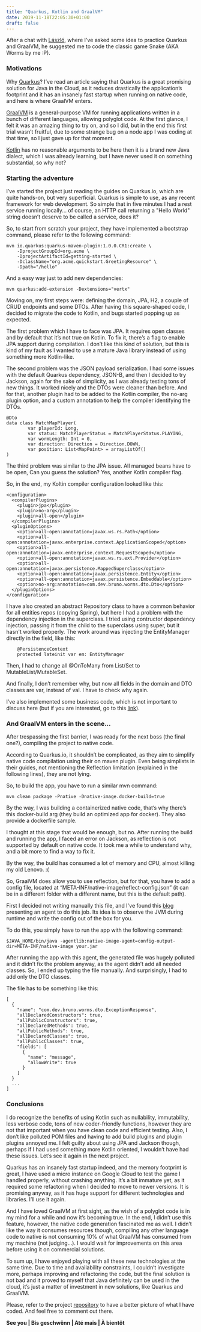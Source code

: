 ```yaml
---
title: "Quarkus, Kotlin and GraalVM"
date: 2019-11-18T22:05:30+01:00
draft: false
---
```


After a chat with [László](https://github.com/nerg4l), where I've asked some idea to practice Quarkus and GraalVM, he suggested me to code the classic game Snake (AKA Worms by me :P).

### Motivations

Why [Quarkus](https://quarkus.io)? I’ve read an article saying that Quarkus is a great promising solution for Java in the Cloud, as it reduces drastically the application’s footprint and it has an insanely fast startup when running on native code, and here is where GraalVM enters.

[GraalVM](https://www.graalvm.org/) is a general-purpose VM for running applications written in a bunch of different languages, allowing polyglot code. At the first glance, I felt it was an amazing thing to try on, and so I did, but in the end this first trial wasn’t fruitful, due to some strange bug on a node app I was coding at that time, so I just gave up for that moment.

[Kotlin](https://kotlinlang.org/) has no reasonable arguments to be here then it is a brand new Java dialect, which I was already learning, but I have never used it on something substantial, so why not?

### Starting the adventure

I’ve started the project just reading the guides on Quarkus.io, which are quite hands-on, but very superficial. Quarkus is simple to use, as any recent framework for web development. So simple that in five minutes I had a rest service running locally... of course, an HTTP call returning a "Hello World" string doesn’t deserve to be called a service, does it?

So, to start from scratch your project, they have implemented a bootstrap command, please refer to the following command:

```
mvn io.quarkus:quarkus-maven-plugin:1.0.0.CR1:create \
    -DprojectGroupId=org.acme \
    -DprojectArtifactId=getting-started \
    -DclassName="org.acme.quickstart.GreetingResource" \
    -Dpath="/hello"
```

And a easy way just to add new dependencies:

```
mvn quarkus:add-extension -Dextensions="vertx"
```

Moving on, my first steps were: defining the domain, JPA, H2, a couple of CRUD endpoints and some DTOs. After having this square-shaped code, I decided to migrate the code to Kotlin, and bugs started popping up as expected.

The first problem which I have to face was JPA. It requires open classes and by default that it’s not true on Kotlin. To fix it, there’s a flag to enable JPA support during compilation. I don’t like this kind of solution, but this is kind of my fault as I wanted to use a mature Java library instead of using something more Kotlin-like.

The second problem was the JSON payload serialization. I had some issues with the default Quarkus dependency, JSON-B, and then I decided to try Jackson, again for the sake of simplicity, as I was already testing tons of new things. It worked nicely and the DTOs were cleaner than before. And for that, another plugin had to be added to the Kotlin compiler, the no-arg plugin option, and a custom annotation to help the compiler identifying the DTOs.

```
@Dto
data class MatchMapPlayer(
        var playerId: Long,
        var status: MatchPlayerStatus = MatchPlayerStatus.PLAYING,
        var wormLength: Int = 0,
        var direction: Direction = Direction.DOWN,
        var position: List<MapPoint> = arrayListOf()
)
```

The third problem was similar to the JPA issue. All managed beans have to be open, Can you guess the solution? Yes, another Kotlin compiler flag.

So, in the end, my Koltin compiler configuration looked like this:

```
<configuration>
  <compilerPlugins>
    <plugin>jpa</plugin>
    <plugin>no-arg</plugin>
    <plugin>all-open</plugin>
  </compilerPlugins>
  <pluginOptions>
    <option>all-open:annotation=javax.ws.rs.Path</option>
    <option>all-open:annotation=javax.enterprise.context.ApplicationScoped</option>
    <option>all-open:annotation=javax.enterprise.context.RequestScoped</option>
    <option>all-open:annotation=javax.ws.rs.ext.Provider</option>
    <option>all-open:annotation=javax.persistence.MappedSuperclass</option>
    <option>all-open:annotation=javax.persistence.Entity</option>
    <option>all-open:annotation=javax.persistence.Embeddable</option>
    <option>no-arg:annotation=com.dev.bruno.worms.dto.Dto</option>
  </pluginOptions>
</configuration>
```

I have also created an abstract Repository class to have a common behavior for all entities repos (copying Spring), but here I had a problem with the dependency injection in the superclass. I tried using contructor dependency injection, passing it from the child to the superclass using super, but it hasn't worked properly. The work around was injecting the EntityManager directly in the field, like this:

```
    @PersistenceContext
    protected lateinit var em: EntityManager
```

Then, I had to change all @OnToMany from List/Set to MutableList/MutableSet.

And finally, I don’t remember why, but now all fields in the domain and DTO classes are var, instead of val. I have to check why again.

I’ve also implemented some business code, which is not important to discuss here (but if you are interested, go to this [link](https://github.com/brunopacheco1/worms/tree/master/src/main/kotlin/com/dev/bruno/worms/evaluation)).

### And GraalVM enters in the scene...

After trespassing the first barrier, I was ready for the next boss (the final one?), compiling the project to native code.

According to Quarkus.io, it shouldn’t be complicated, as they aim to simplify native code compilation using their on maven plugin. Even being simplists in their guides, not mentioning the Reflection limitation (explained in the following lines), they are not lying.

So, to build the app, you have to run a similar mvn command:

```
mvn clean package -Pnative -Dnative-image.docker-build=true
```

By the way, I was building a containerized native code, that’s why there’s this docker-build arg (they build an optimized app for docker). They also provide a dockerfile sample.

I thought at this stage that would be enough, but no. After running the build and running the app, I faced an error on Jackson, as reflection is not supported by default on native code. It took me a while to understand why, and a bit more to find a way to fix it.

By the way, the build has consumed a lot of memory and CPU, almost killing my old Lenovo. :(

So, GraalVM does allow you to use reflection, but for that, you have to add a config file, located at “META-INF/native-image/reflect-config.json” (it can be in a different folder with a different name, but this is the default path).

First I decided not writing manually this file, and I've found this [blog](https://medium.com/graalvm/introducing-the-tracing-agent-simplifying-graalvm-native-image-configuration-c3b56c486271) presenting an agent to do this job. Its idea is to observe the JVM during runtime and write the config out of the box for you.

To do this, you simply have to run the app with the following command:

```
$JAVA_HOME/bin/java -agentlib:native-image-agent=config-output-dir=META-INF/native-image your.jar
```

After running the app with this agent, the generated file was hugely polluted and it didn’t fix the problem anyway, as the agent didn’t add all needed classes. So, I ended up typing the file manually. And surprisingly, I had to add only the DTO classes.

The file has to be something like this:

```
[
  {
    "name": "com.dev.bruno.worms.dto.ExceptionResponse",
    "allDeclaredConstructors": true,
    "allPublicConstructors": true,
    "allDeclaredMethods": true,
    "allPublicMethods": true,
    "allDeclaredClasses": true,
    "allPublicClasses": true,
    "fields": [
      {
        "name": "message",
        "allowWrite": true
      }
    ]
  }
  ...
]
```

### Conclusions

I do recognize the benefits of using Kotlin such as nullability, immutability, less verbose code, tons of new coder-friendly functions, however they are not that important when you have clean code and efficient testing. Also, I don’t like polluted POM files and having to add build plugins and plugin plugins annoyed me. I felt guilty about using JPA and Jackson though, perhaps if I had used something more Kotlin oriented, I wouldn’t have had these issues. Let’s see it again in the next project.

Quarkus has an insanely fast startup indeed, and the memory footprint is great, I have used a micro instance on Google Cloud to test the game I handled properly, without crashing anything. It’s a bit immature yet, as it required some refactoring when I decided to move to newer versions. It is promising anyway, as it has huge support for different technologies and libraries. I’ll use it again.

And I have loved GraalVM at first sight, as the wish of a polyglot code is in my mind for a while and now it’s becoming true. In the end, I didn’t use this feature, however, the native code generation fascinated me as well. I didn’t like the way it consumes resources though, compiling any other language code to native is not consuming 10% of what GraalVM has consumed from my machine (not judging...). I would wait for improvements on this area before using it on commercial solutions.

To sum up, I have enjoyed playing with all these new technologies at the same time. Due to time and availability constraints, I couldn’t investigate more, perhaps improving and refactoring the code, but the final solution is not bad and it proved to myself that Java definitely can be used in the cloud, it’s just a matter of investment in new solutions, like Quarkus and GraalVM.

Please, refer to the project [repository](https://github.com/brunopacheco1/worms) to have a better picture of what I have coded. And feel free to comment out there.

**See you | Bis geschwënn | Até mais | À bientôt**
